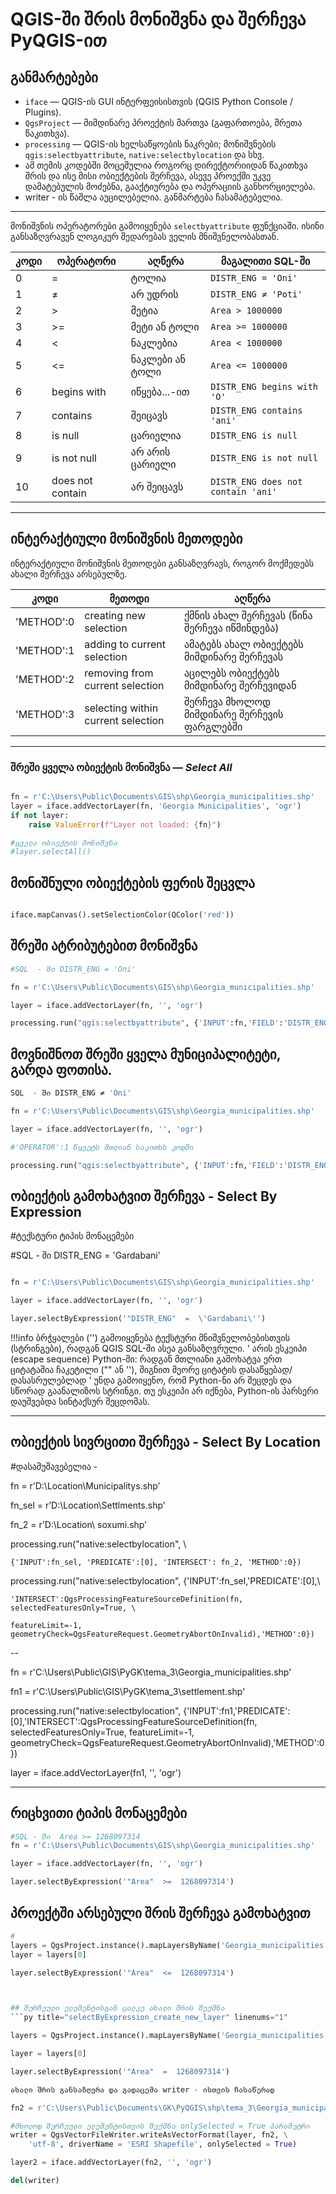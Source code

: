 # QGIS-ში შრის მონიშვნა და შერჩევა PyQGIS-ით


## განმარტებები

- `iface` — QGIS-ის GUI ინტერფეისისთვის (QGIS Python Console / Plugins).
- `QgsProject` — მიმდინარე პროექტის მართვა (გაფართოება, შრეთა წაკითხვა).
- `processing` — QGIS-ის ხელსაწყოების ნაკრები; მონიშვნების `qgis:selectbyattribute`, `native:selectbylocation` და სხვ.
- ამ თემის კოდებში მოცემულია როგორც დირექტორიიდან წაკითხვა შრის და ისე მისი ობიექტების შერჩევა, ასევე პროექში უკვე დამატებულის მოძებნა, გააქტიურება და ოპერაციის განხორციელება.
- writer - ის წაშლა აუცილებელია. განმარტება ჩასამატებელია.
---

მონიშვნის ოპერატორები გამოიყენება `selectbyattribute` ფუნქციაში. ისინი განსაზღვრავენ ლოგიკურ შედარებას ველის მნიშვნელობასთან.

| კოდი | ოპერატორი | აღწერა | მაგალითი SQL-ში |
|------|-----------|--------|------------------|
| 0    | =         | ტოლია | `DISTR_ENG = 'Oni'` |
| 1    | ≠         | არ უდრის | `DISTR_ENG ≠ 'Poti'` |
| 2    | >         | მეტია | `Area > 1000000` |
| 3    | >=        | მეტი ან ტოლი | `Area >= 1000000` |
| 4    | <         | ნაკლებია | `Area < 1000000` |
| 5    | <=        | ნაკლები ან ტოლი | `Area <= 1000000` |
| 6    | begins with | იწყება...-ით | `DISTR_ENG begins with 'O'` |
| 7    | contains  | შეიცავს | `DISTR_ENG contains 'ani'` |
| 8    | is null   | ცარიელია | `DISTR_ENG is null` |
| 9    | is not null | არ არის ცარიელი | `DISTR_ENG is not null` |
| 10   | does not contain | არ შეიცავს | `DISTR_ENG does not contain 'ani'` |

---


## ინტერაქტიული მონიშვნის მეთოდები

ინტერაქტიული მონიშვნის მეთოდები განსაზღვრავს, როგორ მოქმედებს ახალი შერჩევა არსებულზე.

| კოდი | მეთოდი | აღწერა |
|------|--------|--------|
| 'METHOD':0    | creating new selection | ქმნის ახალ შერჩევას (წინა შერჩევა იწმინდება) |
| 'METHOD':1    | adding to current selection | ამატებს ახალ ობიექტებს მიმდინარე შერჩევას |
| 'METHOD':2    | removing from current selection | აცილებს ობიექტებს მიმდინარე შერჩევიდან |
| 'METHOD':3    | selecting within current selection | შერჩევა მხოლოდ მიმდინარე შერჩევის ფარგლებში |

---

### შრეში ყველა ობიექტის მონიშვნა — *Select All*

```py title="select_all_features" linenums="1"

fn = r'C:\Users\Public\Documents\GIS\shp\Georgia_municipalities.shp'
layer = iface.addVectorLayer(fn, 'Georgia Municipalities', 'ogr')
if not layer:
    raise ValueError(f"Layer not loaded: {fn}")

#ყველა ობიექტის მონიშვნა
#layer.selectAll()
```

## მონიშნული ობიექტების ფერის შეცვლა <br>

```py title="change_selection_color" linenums="1"

iface.mapCanvas().setSelectionColor(QColor('red'))

```


## შრეში ატრიბუტებით მონიშვნა

```py title="select_object_with_selectbyattribute_tool" linenums="1"
#SQL  - ში DISTR_ENG = 'Oni'

fn = r'C:\Users\Public\Documents\GIS\shp\Georgia_municipalities.shp'

layer = iface.addVectorLayer(fn, '', 'ogr')

processing.run("qgis:selectbyattribute", {'INPUT':fn,'FIELD':'DISTR_ENG','OPERATOR':0,'VALUE':'Oni','METHOD':0})

```

## მოვნიშნოთ შრეში ყველა მუნიციპალიტეტი, გარდა ფოთისა.

```py title="select_object_with_selectbyattribute_tool" linenums="1"
SQL  - ში DISTR_ENG ≠ 'Oni'

fn = r'C:\Users\Public\Documents\GIS\shp\Georgia_municipalities.shp'

layer = iface.addVectorLayer(fn, '', 'ogr')

#'OPERATOR':1 წყვეტს მთლიან საკითხს კოდში

processing.run("qgis:selectbyattribute", {'INPUT':fn,'FIELD':'DISTR_ENG','OPERATOR':1,'VALUE':'Poti','METHOD':0})

```

## ობიექტის გამოხატვით შერჩევა - Select By Expression

#ტექსტური ტიპის მონაცემები

#SQL  - ში  DISTR_ENG  =  'Gardabani'

```py title="select_object_with_selectbyattribute_tool" linenums="1"

fn = r'C:\Users\Public\Documents\GIS\shp\Georgia_municipalities.shp'

layer = iface.addVectorLayer(fn, '', 'ogr')

layer.selectByExpression('"DISTR_ENG"  =  \'Gardabani\'')
```
!!!info
    ბრჭყალები ('') გამოიყენება ტექსტური მნიშვნელობებისთვის (სტრინგები), რადგან QGIS SQL-ში ასეა განსაზღვრული.
    \' არის ესკეიპი (escape sequence) Python-ში: რადგან მთლიანი გამოხატვა ერთ ციტატაშია ჩაკეტილი ("" ან ''), შიგნით მეორე ციტატის დასაწყებად/დასასრულებლად \' უნდა გამოიყენო, რომ Python-ნი არ შეცდეს და სწორად გაანალიზოს სტრინგი. თუ ესკეიპი არ იქნება, Python-ის პარსერი დაუშვებდა სინტაქსურ შეცდომას.



---
## ობიექტის სივრცითი შერჩევა - Select By Location
#დასამუშავებელია - 

fn = r’D:\Location\Municipalitys.shp’

fn_sel = r’D:\Location\Settlments.shp'

fn_2 = r’D:\Location\ soxumi.shp’

processing.run("native:selectbylocation", \

	{'INPUT':fn_sel, 'PREDICATE':[0], 'INTERSECT': fn_2, 'METHOD':0})

processing.run("native:selectbylocation", {'INPUT':fn_sel,'PREDICATE':[0],\

    'INTERSECT':QgsProcessingFeatureSourceDefinition(fn, selectedFeaturesOnly=True, \

	featureLimit=-1, geometryCheck=QgsFeatureRequest.GeometryAbortOnInvalid),'METHOD':0})





-- 

fn = r'C:\Users\Public\GIS\PyGK\tema_3\Georgia_municipalities.shp'

fn1 = r'C:\Users\Public\GIS\PyGK\tema_3\settlement.shp'



processing.run("native:selectbylocation", {'INPUT':fn1,'PREDICATE':[0],'INTERSECT':QgsProcessingFeatureSourceDefinition(fn, selectedFeaturesOnly=True, featureLimit=-1, geometryCheck=QgsFeatureRequest.GeometryAbortOnInvalid),'METHOD':0})





layer = iface.addVectorLayer(fn1, '', 'ogr')

---





## რიცხვითი ტიპის მონაცემები

```py title="select_object_selectByExpression" linenums="1"
#SQL - ში  Area >= 1268097314
fn = r'C:\Users\Public\Documents\GIS\shp\Georgia_municipalities.shp'

layer = iface.addVectorLayer(fn, '', 'ogr')

layer.selectByExpression('"Area"  >=  1268097314')

```
## პროექტში არსებული შრის შერჩევა გამოხატვით
```py title="select_object_selectByExpression" linenums="1"
#
layers = QgsProject.instance().mapLayersByName('Georgia_municipalities')
layer = layers[0]

layer.selectByExpression('"Area"  <=  1268097314')



## შერჩეული ელემენტისგან ცალკე ახალი შრის შექმნა
```py title="selectByExpression_create_new_layer" linenums="1"

layers = QgsProject.instance().mapLayersByName('Georgia_municipalities')

layer = layers[0]

layer.selectByExpression('"Area"  =  1268097314')

ახალი შრის განსაზღვრა და გადაცემა writer - ისთვის ჩასაწერად

fn2 = r'C:\Users\Public\Documents\GK\PyQGIS\shp\tema_3\Georgia_municipalities1.shp'

#მხოლოდ შერჩეული ელემენტისთვის შექმნა onlySelected = True პარამეტრი
writer = QgsVectorFileWriter.writeAsVectorFormat(layer, fn2, \
    'utf-8', driverName = 'ESRI Shapefile', onlySelected = True)

layer2 = iface.addVectorLayer(fn2, '', 'ogr')

del(writer)

```